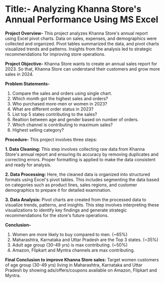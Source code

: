 # Title:- Analyzing Khanna Store's Annual Performance Using MS Excel


**Project Overview-**
This project analyzes Khanna Store's annual report using Excel pivot charts. Data on sales, expenses, and demographics were collected and organized. Pivot tables summarized the data, and pivot charts visualized trends and patterns. Insights from the analysis led to strategic recommendations for improving store operations.



**Project Objective-**
Khanna Store wants to create an annual sales report for 2023. So that, Khanna Store can understand their customers and grow more sales in 2024.



**Problem Statements-**
1) Compare the sales and orders using single chart.
2) Which month got the highest sales and orders?
3) Who purchased more-men or women in 2023?
4) What are different order status in 2023?
5) List top 5 states contributing to the sales?
6) Realtion between age and gender based on number of orders.
7) Which channel is contributing to maximum sales?
8) Highest selling category?



**Procedure-**
This project involves three steps:

**1. Data Cleaning:** This step involves collecting raw data from Khanna Store's annual report and ensuring its accuracy by removing duplicates and correcting errors. Proper formatting is applied to make the data consistent and ready for analysis.

**2. Data Processing:** Here, the cleaned data is organized into structured formats using Excel's pivot tables. This includes segmenting the data based on categories such as product lines, sales regions, and customer demographics to prepare it for detailed examination.

**3. Data Analysis:** Pivot charts are created from the processed data to visualize trends, patterns, and insights. This step involves interpreting these visualizations to identify key findings and generate strategic recommendations for the store's future operations.



**Conclusion-**
1) Women are more likely to buy compared to men. (~65%)
2) Maharashtra, Karnataka and Uttar Pradesh are the Top 3 states. (~35%) 
3) Adult age group (30-49 yrs) is max contributing. (~50%)
4) Amazon, Flipkart and Myntra channels are max contributing.

**Final Conclusion to improve Khanna Store sales:**
Target women customers of age group (30-49 yrs) living in Maharashtra, Karnataka and Uttar Pradesh by showing ads/offers/coupons available on Amazon, Flipkart and Myntra.
